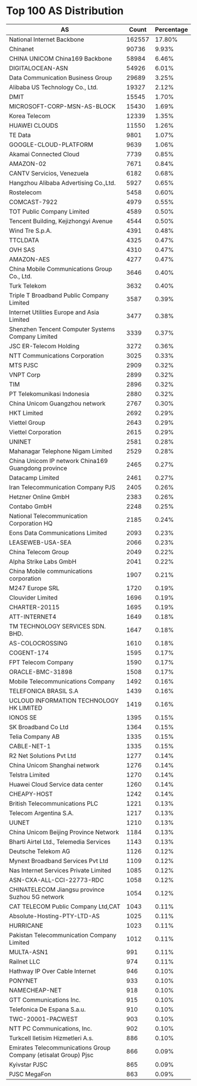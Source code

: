 # Top 100 AS Distribution
| AS | Count | Percentage |
|----|----|----|
| National Internet Backbone | 162557 | 17.80% |
| Chinanet | 90736 | 9.93% |
| CHINA UNICOM China169 Backbone | 58984 | 6.46% |
| DIGITALOCEAN-ASN | 54926 | 6.01% |
| Data Communication Business Group | 29689 | 3.25% |
| Alibaba US Technology Co., Ltd. | 19327 | 2.12% |
| DMIT | 15545 | 1.70% |
| MICROSOFT-CORP-MSN-AS-BLOCK | 15430 | 1.69% |
| Korea Telecom | 12339 | 1.35% |
| HUAWEI CLOUDS | 11550 | 1.26% |
| TE Data | 9801 | 1.07% |
| GOOGLE-CLOUD-PLATFORM | 9639 | 1.06% |
| Akamai Connected Cloud | 7739 | 0.85% |
| AMAZON-02 | 7671 | 0.84% |
| CANTV Servicios, Venezuela | 6182 | 0.68% |
| Hangzhou Alibaba Advertising Co.,Ltd. | 5927 | 0.65% |
| Rostelecom | 5458 | 0.60% |
| COMCAST-7922 | 4979 | 0.55% |
| TOT Public Company Limited | 4589 | 0.50% |
| Tencent Building, Kejizhongyi Avenue | 4544 | 0.50% |
| Wind Tre S.p.A. | 4391 | 0.48% |
| TTCLDATA | 4325 | 0.47% |
| OVH SAS | 4310 | 0.47% |
| AMAZON-AES | 4277 | 0.47% |
| China Mobile Communications Group Co., Ltd. | 3646 | 0.40% |
| Turk Telekom | 3632 | 0.40% |
| Triple T Broadband Public Company Limited | 3587 | 0.39% |
| Internet Utilities Europe and Asia Limited | 3477 | 0.38% |
| Shenzhen Tencent Computer Systems Company Limited | 3339 | 0.37% |
| JSC ER-Telecom Holding | 3272 | 0.36% |
| NTT Communications Corporation | 3025 | 0.33% |
| MTS PJSC | 2909 | 0.32% |
| VNPT Corp | 2899 | 0.32% |
| TIM | 2896 | 0.32% |
| PT Telekomunikasi Indonesia | 2880 | 0.32% |
| China Unicom Guangzhou network | 2767 | 0.30% |
| HKT Limited | 2692 | 0.29% |
| Viettel Group | 2643 | 0.29% |
| Viettel Corporation | 2615 | 0.29% |
| UNINET | 2581 | 0.28% |
| Mahanagar Telephone Nigam Limited | 2529 | 0.28% |
| China Unicom IP network China169 Guangdong province | 2465 | 0.27% |
| Datacamp Limited | 2461 | 0.27% |
| Iran Telecommunication Company PJS | 2405 | 0.26% |
| Hetzner Online GmbH | 2383 | 0.26% |
| Contabo GmbH | 2248 | 0.25% |
| National Telecommunication Corporation HQ | 2185 | 0.24% |
| Eons Data Communications Limited | 2093 | 0.23% |
| LEASEWEB-USA-SEA | 2066 | 0.23% |
| China Telecom Group | 2049 | 0.22% |
| Alpha Strike Labs GmbH | 2041 | 0.22% |
| China Mobile communications corporation | 1907 | 0.21% |
| M247 Europe SRL | 1720 | 0.19% |
| Clouvider Limited | 1696 | 0.19% |
| CHARTER-20115 | 1695 | 0.19% |
| ATT-INTERNET4 | 1649 | 0.18% |
| TM TECHNOLOGY SERVICES SDN. BHD. | 1647 | 0.18% |
| AS-COLOCROSSING | 1610 | 0.18% |
| COGENT-174 | 1595 | 0.17% |
| FPT Telecom Company | 1590 | 0.17% |
| ORACLE-BMC-31898 | 1508 | 0.17% |
| Mobile Telecommunications Company | 1492 | 0.16% |
| TELEFONICA BRASIL S.A | 1439 | 0.16% |
| UCLOUD INFORMATION TECHNOLOGY HK LIMITED | 1419 | 0.16% |
| IONOS SE | 1395 | 0.15% |
| SK Broadband Co Ltd | 1364 | 0.15% |
| Telia Company AB | 1335 | 0.15% |
| CABLE-NET-1 | 1335 | 0.15% |
| R2 Net Solutions Pvt Ltd | 1277 | 0.14% |
| China Unicom Shanghai network | 1276 | 0.14% |
| Telstra Limited | 1270 | 0.14% |
| Huawei Cloud Service data center | 1260 | 0.14% |
| CHEAPY-HOST | 1242 | 0.14% |
| British Telecommunications PLC | 1221 | 0.13% |
| Telecom Argentina S.A. | 1217 | 0.13% |
| UUNET | 1210 | 0.13% |
| China Unicom Beijing Province Network | 1184 | 0.13% |
| Bharti Airtel Ltd., Telemedia Services | 1143 | 0.13% |
| Deutsche Telekom AG | 1126 | 0.12% |
| Mynext Broadband Services Pvt Ltd | 1109 | 0.12% |
| Nas Internet Services Private Limited | 1085 | 0.12% |
| ASN-CXA-ALL-CCI-22773-RDC | 1058 | 0.12% |
| CHINATELECOM Jiangsu province Suzhou 5G network | 1054 | 0.12% |
| CAT TELECOM Public Company Ltd,CAT | 1043 | 0.11% |
| Absolute-Hosting-PTY-LTD-AS | 1025 | 0.11% |
| HURRICANE | 1023 | 0.11% |
| Pakistan Telecommunication Company Limited | 1012 | 0.11% |
| MULTA-ASN1 | 991 | 0.11% |
| Railnet LLC | 974 | 0.11% |
| Hathway IP Over Cable Internet | 946 | 0.10% |
| PONYNET | 933 | 0.10% |
| NAMECHEAP-NET | 918 | 0.10% |
| GTT Communications Inc. | 915 | 0.10% |
| Telefonica De Espana S.a.u. | 910 | 0.10% |
| TWC-20001-PACWEST | 903 | 0.10% |
| NTT PC Communications, Inc. | 902 | 0.10% |
| Turkcell Iletisim Hizmetleri A.s. | 886 | 0.10% |
| Emirates Telecommunications Group Company (etisalat Group) Pjsc | 866 | 0.09% |
| Kyivstar PJSC | 865 | 0.09% |
| PJSC MegaFon | 863 | 0.09% |
